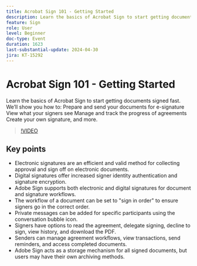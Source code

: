 ```yaml
---
title: Acrobat Sign 101 - Getting Started
description: Learn the basics of Acrobat Sign to start getting documents signed fast. 
feature: Sign
role: User
level: Beginner
doc-type: Event
duration: 1623
last-substantial-update: 2024-04-30
jira: KT-15292
---
```


# Acrobat Sign 101 - Getting Started

Learn the basics of Acrobat Sign to start getting documents signed fast. We’ll show you how to: Prepare and send your documents for e-signature View what your signers see Manage and track the progress of agreements Create your own signature, and more.

>[!VIDEO](https://video.tv.adobe.com/v/3428183/?learn=on)

## Key points

* Electronic signatures are an efficient and valid method for collecting approval and sign off on electronic documents.
* Digital signatures offer increased signer identity authentication and signature encryption.
* Adobe Sign supports both electronic and digital signatures for document and signature workflows.
* The workflow of a document can be set to "sign in order" to ensure signers go in the correct order.
* Private messages can be added for specific participants using the conversation bubble icon.
* Signers have options to read the agreement, delegate signing, decline to sign, view history, and download the PDF.
* Senders can manage agreement workflows, view transactions, send reminders, and access completed documents.
* Adobe Sign acts as a storage mechanism for all signed documents, but users may have their own archiving methods.
